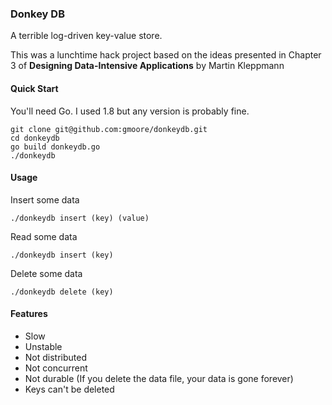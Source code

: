 ### Donkey DB

A terrible log-driven key-value store.

This was a lunchtime hack project based on the ideas presented in Chapter 3 of **Designing Data-Intensive Applications** by Martin Kleppmann

#### Quick Start

You'll need Go. I used 1.8 but any version is probably fine.  

```
git clone git@github.com:gmoore/donkeydb.git
cd donkeydb
go build donkeydb.go
./donkeydb
```

#### Usage

Insert some data  

`./donkeydb insert (key) (value)`

Read some data

`./donkeydb insert (key)`

Delete some data

`./donkeydb delete (key)`

#### Features

* Slow
* Unstable 
* Not distributed
* Not concurrent
* Not durable (If you delete the data file, your data is gone forever)
* Keys can't be deleted
